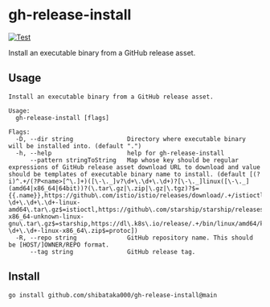 # gh-release-install

[![Test](https://github.com/shibataka000/gh-release-install/actions/workflows/test.yaml/badge.svg)](https://github.com/shibataka000/gh-release-install/actions/workflows/test.yaml)

Install an executable binary from a GitHub release asset.

## Usage

```
Install an executable binary from a GitHub release asset.

Usage:
  gh-release-install [flags]

Flags:
  -D, --dir string               Directory where executable binary will be installed into. (default ".")
  -h, --help                     help for gh-release-install
      --pattern stringToString   Map whose key should be regular expressions of GitHub release asset download URL to download and value should be templates of executable binary name to install. (default [(?i)^.+/(?P<name>[^\.]+)([\-\._]v?\d+\.\d+\.\d+)?[\-\._]linux([\-\._](amd64|x86_64|64bit))?(\.tar\.gz|\.zip|\.gz|\.tgz)?$={{.name}},https://github\.com/istio/istio/releases/download/.+/istioctl-\d+\.\d+\.\d+-linux-amd64\.tar\.gz$=istioctl,https://github\.com/starship/starship/releases/download/.+/starship-x86_64-unknown-linux-gnu\.tar\.gz$=starship,https://dl\.k8s\.io/release/.+/bin/linux/amd64/kubectl=kubectl,https://github\.com/protocolbuffers/protobuf/releases/download/.+/protoc-\d+\.\d+-linux-x86_64\.zip$=protoc])
  -R, --repo string              GitHub repository name. This should be [HOST/]OWNER/REPO format.
      --tag string               GitHub release tag.
```

## Install

```
go install github.com/shibataka000/gh-release-install@main
```
